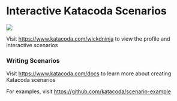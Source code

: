 # Interactive Katacoda Scenarios

[![](http://shields.katacoda.com/katacoda/wickdninja/count.svg)](https://www.katacoda.com/wickdninja "Get your profile on Katacoda.com")

Visit https://www.katacoda.com/wickdninja to view the profile and interactive scenarios

### Writing Scenarios
Visit https://www.katacoda.com/docs to learn more about creating Katacoda scenarios

For examples, visit https://github.com/katacoda/scenario-example
